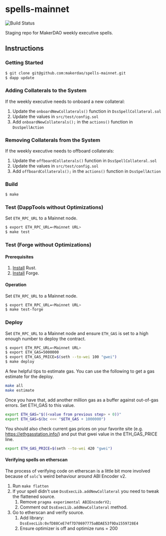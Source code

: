 # spells-mainnet
![Build Status](https://github.com/makerdao/spells-mainnet/actions/workflows/.github/workflows/tests.yaml/badge.svg?branch=master)

Staging repo for MakerDAO weekly executive spells.

## Instructions

### Getting Started

```bash
$ git clone git@github.com:makerdao/spells-mainnet.git
$ dapp update
```

### Adding Collaterals to the System

If the weekly executive needs to onboard a new collateral:

1. Update the `onboardNewCollaterals()` function in `DssSpellCollateral.sol`
2. Update the values in `src/test/config.sol`
3. Add `onboardNewCollaterals();` in the `actions()` function in `DssSpellAction`

### Removing Collaterals from the System

If the weekly executive needs to offboard collaterals:

1. Update the `offboardCollaterals()` function in `DssSpellCollateral.sol`
2. Update the values in `src/test/config.sol`
3. Add `offboardCollaterals();` in the `actions()` function in `DssSpellAction`

### Build

```bash
$ make
```

### Test (DappTools without Optimizations)

Set `ETH_RPC_URL` to a Mainnet node.

```bash
$ export ETH_RPC_URL=<Mainnet URL>
$ make test
```

### Test (Forge without Optimizations)

#### Prerequisites
1. [Install](https://www.rust-lang.org/tools/install) Rust.
2. [Install](https://github.com/gakonst/foundry#forge) Forge.

#### Operation
Set `ETH_RPC_URL` to a Mainnet node.

```bash
$ export ETH_RPC_URL=<Mainnet URL>
$ make test-forge
```

### Deploy

Set `ETH_RPC_URL` to a Mainnet node and ensure `ETH_GAS` is set to a high enough number to deploy the contract.

```bash
$ export ETH_RPC_URL=<Mainnet URL>
$ export ETH_GAS=5000000
$ export ETH_GAS_PRICE=$(seth --to-wei 100 "gwei")
$ make deploy
```

A few helpful tips to estimate gas.  You can use the following to get a
gas estimate for the deploy.

```bash
make all
make estimate
```

Once you have that, add another million gas as a buffer against
out-of-gas errors.  Set ETH_GAS to this value.

```bash
export ETH_GAS="$((<value from previous step> + 0))"
export ETH_GAS=$(bc <<< "$ETH_GAS + 1000000")
```

You should also check current gas prices on your favorite site
(e.g. https://ethgasstation.info/) and put that gwei value in the
ETH_GAS_PRICE line.

```bash
export ETH_GAS_PRICE=$(seth --to-wei 420 "gwei")
```

#### Verifying spells on etherscan

The process of verifying code on etherscan is a little bit more involved because of `solc`'s weird behaviour around ABI Encoder v2.

1. Run `make flatten`
2. If your spell didn't use `DssExecLib.addNewCollateral` you need to tweak the flattened source.
   1. Remove `pragma experimental ABIEncoderV2;`
   2. Comment out `DssExecLib.addNewCollateral` method.
3. Go to etherscan and verify source.
   1. Add library: `DssExecLib:0xfD88CeE74f7D78697775aBDAE53f9Da1559728E4`
   2. Ensure optimizer is off and optimize runs = 200
